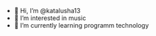 - 👋 Hi, I’m @katalusha13
- 👀 I’m interested in music
- 🌱 I’m currently learning programm technology



<!---
katalusha13/katalusha13 is a ✨ special ✨ repository because its `README.md` (this file) appears on your GitHub profile.
You can click the Preview link to take a look at your changes.
--->
